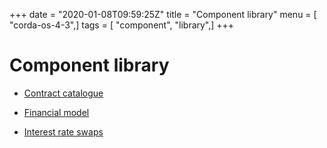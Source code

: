 +++
date = "2020-01-08T09:59:25Z"
title = "Component library"
menu = [ "corda-os-4-3",]
tags = [ "component", "library",]
+++


# Component library


* [Contract catalogue](contract-catalogue.md)

* [Financial model](financial-model.md)

* [Interest rate swaps](contract-irs.md)



